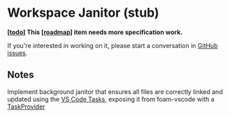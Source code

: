 # Workspace Janitor (stub)

**[[todo]] This [[roadmap]] item needs more specification work.** 

If you're interested in working on it, please start a conversation in [GitHub issues](https://github.com/foambubble/foam/issues).

## Notes

Implement background janitor that ensures all files are correctly linked and updated using the [VS Code Tasks](https://code.visualstudio.com/docs/editor/tasks), exposing it from foam-vscode with a [TaskProvider](https://code.visualstudio.com/api/extension-guides/task-provider)

[//begin]: # "Autogenerated link references for markdown compatibility"
[todo]: todo "Todo"
[roadmap]: roadmap "Roadmap"
[//end]: # "Autogenerated link references"